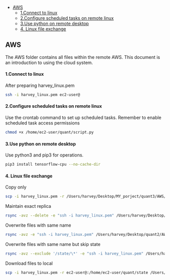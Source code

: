 - [AWS](#aws)
  - [1.Connect to linux](#1connect-to-linux)
  - [2.Configure scheduled tasks on remote linux](#2configure-scheduled-tasks-on-remote-linux)
  - [3.Use python on remote desktop](#3use-python-on-remote-desktop)
  - [4. Linux file exchange](#4-linux-file-exchange)

## AWS

The AWS folder contains all files within the remote AWS. This document is an introduction to using the cloud system.

#### 1.Connect to linux

After preparing harvey_linux.pem

```bash
ssh -i harvey_linux.pem ec2-user@
```

#### 2.Configure scheduled tasks on remote linux

Use the crontab command to set up scheduled tasks. Remember to enable scheduled task access permissions

```bash
chmod +x /home/ec2-user/quant/script.py
```

#### 3.Use python on remote desktop

Use python3 and pip3 for operations.

```bash
pip3 install tensorflow-cpu --no-cache-dir
```

#### 4. Linux file exchange

Copy only

```bash
scp -i harvey_linux.pem -r /Users/harvey/Desktop/MY_porject/quant3/AWS/LINUX ec2-user@:/home/ec2-user/quant
```

Maintain exact replica

```bash
rsync -avz --delete -e "ssh -i harvey_linux.pem" /Users/harvey/Desktop/quant2/AWS_remote_desktop/20240307/ ec2-user@:/home/ec2-user/quant/
```

Overwrite files with same name

```bash
rsync -avz -e "ssh -i harvey_linux.pem" /Users/harvey/Desktop/quant2/AWS_remote_desktop/20240307/ ec2-user@:/home/ec2-user/quant/
```

Overwrite files with same name but skip state

```bash
rsync -avz --exclude '/state/\*' -e "ssh -i harvey_linux.pem" /Users/harvey/Desktop/quant2/AWS_remote_desktop/20240319/ ec2-user@:/home/ec2-user/quant/
```

Download files to local

```bash
scp -i harvey_linux.pem -r ec2-user@:/home/ec2-user/quant/state /Users/harvey/Desktop/quant2/AWS_download
```
